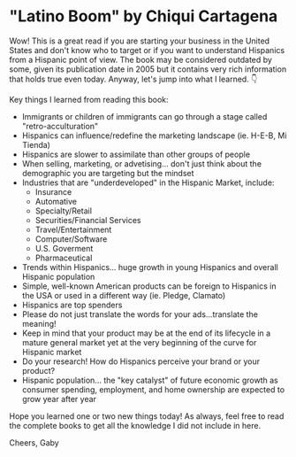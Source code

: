 # "Latino Boom" by Chiqui Cartagena

Wow! This is a great read if you are starting your business in the United States and don't know who to target or if you want to understand Hispanics from a Hispanic point of view. 
The book may be considered outdated by some, given its publication date in 2005 but it contains very rich information that holds true even today. Anyway, let's jump into what I learned. 👇

Key things I learned from reading this book:
-  Immigrants or children of immigrants can go through a stage called "retro-acculturation"
-  Hispanics can influence/redefine the marketing landscape (ie. H-E-B, Mi Tienda)
-  Hispanics are slower to assimilate than other groups of people
-  When selling, marketing, or advetising... don't just think about the demographic you are targeting but the mindset
-  Industries that are "underdeveloped" in the Hispanic Market, include:
    - Insurance
    - Automative
    - Specialty/Retail
    - Securities/Financial Services
    - Travel/Entertainment
    - Computer/Software
    - U.S. Goverment
    - Pharmaceutical
- Trends within Hispanics... huge growth in young Hispanics and overall Hispanic population
- Simple, well-known American products can be foreign to Hispanics in the USA or used in a different way (ie. Pledge, Clamato)
- Hispanics are top spenders
- Please do not just translate the words for your ads...translate the meaning!
- Keep in mind that your product may be at the end of its lifecycle in a mature general market yet at the very beginning of the curve for Hispanic market
- Do your research! How do Hispanics perceive your brand or your product?
- Hispanic population... the "key catalyst" of future economic growth as consumer spending, employment, and home ownership are expected to grow year after year

Hope you learned one or two new things today! As always, feel free to read the complete books to get all the knowledge I did not include in here.

Cheers,
Gaby
